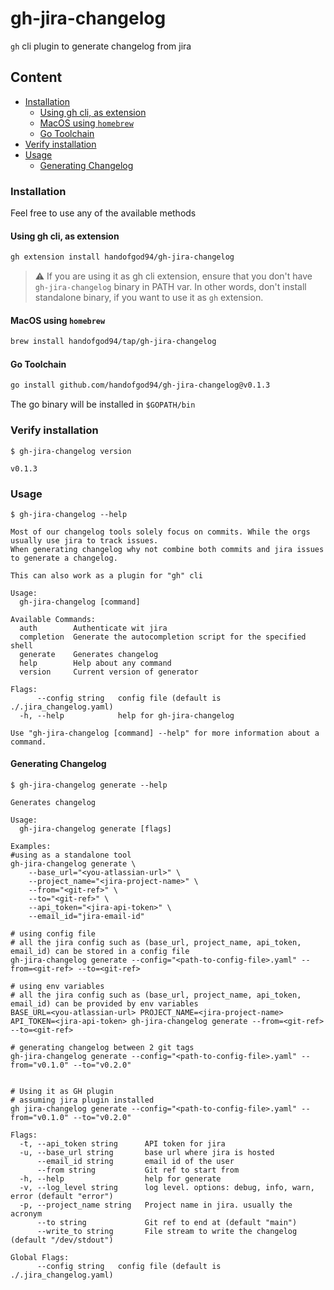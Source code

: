 # gh-jira-changelog

`gh` cli plugin to generate changelog from jira

## Content
  * [Installation](#installation)
    * [Using gh cli, as extension](#using-gh-cli,-as-extension)
    * [MacOS using `homebrew`](#macos-using-`homebrew`)
    * [Go Toolchain](#go-toolchain)
  * [Verify installation](#verify-installation)
  * [Usage](#usage)
    * [Generating Changelog](#generating-changelog)


### Installation

Feel free to use any of the available methods

#### Using gh cli, as extension
```sh
gh extension install handofgod94/gh-jira-changelog
```

> :warning: If you are using it as gh cli extension, ensure that you don't have `gh-jira-changelog` binary in PATH var.
> In other words, don't install standalone binary, if you want to use it as `gh` extension.

#### MacOS using `homebrew`
```sh
brew install handofgod94/tap/gh-jira-changelog
```

#### Go Toolchain
```sh
go install github.com/handofgod94/gh-jira-changelog@v0.1.3
```
The go binary will be installed in `$GOPATH/bin`

### Verify installation

`$ gh-jira-changelog version`
```
v0.1.3
```

### Usage

`$ gh-jira-changelog --help`
```
Most of our changelog tools solely focus on commits. While the orgs usually use jira to track issues.
When generating changelog why not combine both commits and jira issues to generate a changelog.

This can also work as a plugin for "gh" cli

Usage:
  gh-jira-changelog [command]

Available Commands:
  auth        Authenticate wit jira
  completion  Generate the autocompletion script for the specified shell
  generate    Generates changelog
  help        Help about any command
  version     Current version of generator

Flags:
      --config string   config file (default is ./.jira_changelog.yaml)
  -h, --help            help for gh-jira-changelog

Use "gh-jira-changelog [command] --help" for more information about a command.
```

#### Generating Changelog

`$ gh-jira-changelog generate --help`
```
Generates changelog

Usage:
  gh-jira-changelog generate [flags]

Examples:
#using as a standalone tool
gh-jira-changelog generate \
	--base_url="<you-atlassian-url>" \
	--project_name="<jira-project-name>" \
	--from="<git-ref>" \
	--to="<git-ref>" \
	--api_token="<jira-api-token>" \
	--email_id="jira-email-id"

# using config file
# all the jira config such as (base_url, project_name, api_token, email_id) can be stored in a config file
gh-jira-changelog generate --config="<path-to-config-file>.yaml" --from=<git-ref> --to=<git-ref>

# using env variables
# all the jira config such as (base_url, project_name, api_token, email_id) can be provided by env variables
BASE_URL=<you-atlassian-url> PROJECT_NAME=<jira-project-name> API_TOKEN=<jira-api-token> gh-jira-changelog generate --from=<git-ref> --to=<git-ref>

# generating changelog between 2 git tags
gh-jira-changelog generate --config="<path-to-config-file>.yaml" --from="v0.1.0" --to="v0.2.0"


# Using it as GH plugin
# assuming jira plugin installed
gh jira-changelog generate --config="<path-to-config-file>.yaml" --from="v0.1.0" --to="v0.2.0"

Flags:
  -t, --api_token string      API token for jira
  -u, --base_url string       base url where jira is hosted
      --email_id string       email id of the user
      --from string           Git ref to start from
  -h, --help                  help for generate
  -v, --log_level string      log level. options: debug, info, warn, error (default "error")
  -p, --project_name string   Project name in jira. usually the acronym
      --to string             Git ref to end at (default "main")
      --write_to string       File stream to write the changelog (default "/dev/stdout")

Global Flags:
      --config string   config file (default is ./.jira_changelog.yaml)
```
